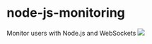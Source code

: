 # node-js-monitoring
Monitor users with Node.js and WebSockets <a href="https://travis-ci.org/xeqtor/node-js-monitoring"><img src="https://travis-ci.org/xeqtor/node-js-monitoring.svg?branch=master"/></a>


